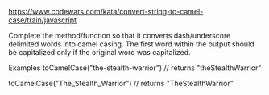 https://www.codewars.com/kata/convert-string-to-camel-case/train/javascript

Complete the method/function so that it converts dash/underscore delimited words into camel casing. The first word within the output should be capitalized only if the original word was capitalized.

Examples
toCamelCase("the-stealth-warrior") // returns "theStealthWarrior"

toCamelCase("The_Stealth_Warrior") // returns "TheStealthWarrior"
